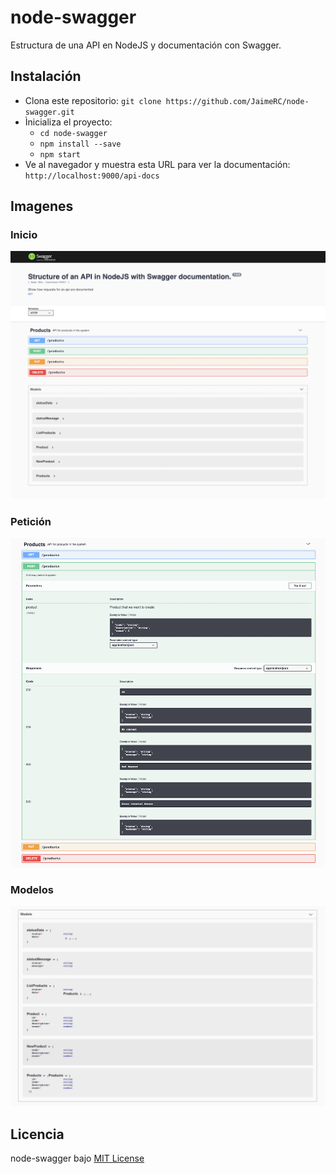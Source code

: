 # node-swagger

Estructura de una API en NodeJS y documentación con Swagger.

## Instalación

- Clona este repositorio: `git clone https://github.com/JaimeRC/node-swagger.git`
- Ìnicializa el proyecto: 
    - `cd node-swagger`
    - `npm install --save`
    - `npm start`
- Ve al navegador y muestra esta URL para ver la documentación: `http://localhost:9000/api-docs`


## Imagenes

### Inicio
![Example](./images/image0.png)


### Petición
![Example](./images/image1.png)


### Modelos
![Example](./images/image2.png)


## Licencia
node-swagger bajo [MIT License](https://opensource.org/licenses/MIT)
